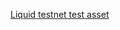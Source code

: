 [Liquid testnet test asset](https://nitramiz.github.io/.well-known/liquid-asset-proof-8363084c77fbaebce672092d301fc103495546457468b88a0830ce4797562c03)


